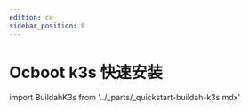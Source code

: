 ```yaml
---
edition: ce
sidebar_position: 6
---
```

# Ocboot k3s 快速安装

import BuildahK3s from '../_parts/_quickstart-buildah-k3s.mdx'

<BuildahK3s productVersion='virt' />
